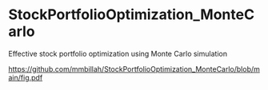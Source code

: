 # StockPortfolioOptimization_MonteCarlo
Effective stock portfolio optimization using Monte Carlo simulation

https://github.com/mmbillah/StockPortfolioOptimization_MonteCarlo/blob/main/fig.pdf
